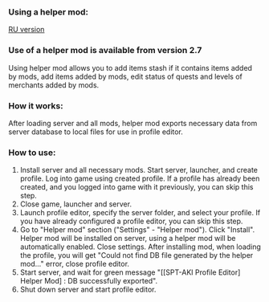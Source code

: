 ### Using a helper mod:
[RU version](/Guidelines/ModHelperRu.md)

### Use of a helper mod is available from version 2.7

Using helper mod allows you to add items stash if it contains items added by mods, add items added by mods, edit status of quests and levels of merchants added by mods.

### How it works:
After loading server and all mods, helper mod exports necessary data from server database to local files for use in profile editor.

### How to use:
1. Install server and all necessary mods. Start server, launcher, and create profile. Log into game using created profile. If a profile has already been created, and you logged into game with it previously, you can skip this step.
2. Close game, launcher and server.
3. Launch profile editor, specify the server folder, and select your profile. If you have already configured a profile editor, you can skip this step.
4. Go to "Helper mod" section ("Settings" - "Helper mod"). Click "Install". Helper mod will be installed on server, using a helper mod will be automatically enabled. Close settings. After installing mod, when loading the profile, you will get "Could not find DB file generated by the helper mod..." error, close profile editor.
5. Start server, and wait for green message "[[SPT-AKI Profile Editor] Helper Mod] : DB successfully exported".
6. Shut down server and start profile editor.